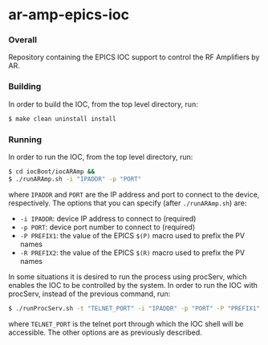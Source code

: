 # ar-amp-epics-ioc

### Overall

Repository containing the EPICS IOC support to control
the RF Amplifiers by AR.

### Building

In order to build the IOC, from the top level directory, run:

```sh
$ make clean uninstall install
```
### Running

In order to run the IOC, from the top level directory, run:

```sh
$ cd iocBoot/iocARAmp &&
$ ./runARAmp.sh -i "IPADDR" -p "PORT"
```

where `IPADDR` and `PORT` are the IP address and port to connect to
the device, respectively.
The options that you can specify (after `./runARAmp.sh`) are:

- `-i IPADDR`: device IP address to connect to (required)
- `-p PORT`: device port number to connect to  (required)
- `-P PREFIX1`: the value of the EPICS `$(P)` macro used to prefix the PV names
- `-R PREFIX2`: the value of the EPICS `$(R)` macro used to prefix the PV names

In some situations it is desired to run the process using procServ,
which enables the IOC to be controlled by the system. In order to
run the IOC with procServ, instead of the previous command, run:

```sh
$ ./runProcServ.sh -t "TELNET_PORT" -i "IPADDR" -p "PORT" -P "PREFIX1" -R "PREFIX2"
```

where `TELNET_PORT` is the telnet port through which the IOC shell
will be accessible. The other options are as previously described.

